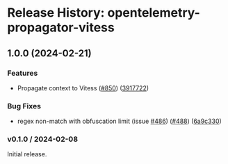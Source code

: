 # Release History: opentelemetry-propagator-vitess

## 1.0.0 (2024-02-21)


### Features

* Propagate context to Vitess ([#850](https://github.com/yoheyk/opentelemetry-ruby-contrib/issues/850)) ([3917722](https://github.com/yoheyk/opentelemetry-ruby-contrib/commit/39177225f74a6b591e7027745ce099393dc1909e))


### Bug Fixes

* regex non-match with obfuscation limit (issue [#486](https://github.com/yoheyk/opentelemetry-ruby-contrib/issues/486)) ([#488](https://github.com/yoheyk/opentelemetry-ruby-contrib/issues/488)) ([6a9c330](https://github.com/yoheyk/opentelemetry-ruby-contrib/commit/6a9c33088c6c9f39b2bc30247a3ed825553c07d4))

### v0.1.0 / 2024-02-08

Initial release.
